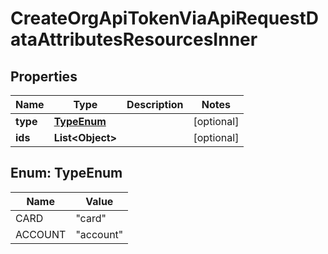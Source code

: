 

# CreateOrgApiTokenViaApiRequestDataAttributesResourcesInner


## Properties

| Name | Type | Description | Notes |
|------------ | ------------- | ------------- | -------------|
|**type** | [**TypeEnum**](#TypeEnum) |  |  [optional] |
|**ids** | **List&lt;Object&gt;** |  |  [optional] |



## Enum: TypeEnum

| Name | Value |
|---- | -----|
| CARD | &quot;card&quot; |
| ACCOUNT | &quot;account&quot; |




